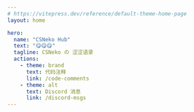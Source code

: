 ```yaml
---
# https://vitepress.dev/reference/default-theme-home-page
layout: home

hero:
  name: "CSNeko Hub"
  text: "😋😋😋"
  tagline: CSNeko の 涩涩语录
  actions:
    - theme: brand
      text: 代码注释
      link: /code-comments
    - theme: alt
      text: Discord 消息
      link: /discord-msgs
---
```


